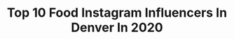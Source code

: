 ---
title: Top 10 Food Instagram Influencers In Denver In 2020
description: >-
  Find top food Instagram influencers in Denver in 2020. Most popular hashtags: #denver #quarantine #workout #fitfam.
platform: Instagram
profiles:
  - username: "modaprints"
    fullname: >-
      ALENA GIDENKO
    location: "United States"
    followers: 63096
    engagement: 192
    commentsToLikes: 0.025494
    avatar: "https://scontent-lhr8-1.cdninstagram.com/v/t51.2885-19/s320x320/81796001_607948563273675_3026331126101704704_n.jpg?_nc_ht=scontent-lhr8-1.cdninstagram.com&_nc_ohc=BdRAV9DI3MMAX9ydJz7&oh=5b92dae33deca4bf0be1e86d314f58aa&oe=5EBB6CAB"
    verified: false
    hashtags: "#downtowndenver, #zarababies, #mamasgirls, #ad"
  - username: "1000thingstodoindenver"
    fullname: >-
      Denver📍Things To Do in Denver
    location: "United States"
    followers: 69603
    engagement: 171
    commentsToLikes: 0.225937
    avatar: "https://scontent-lhr8-1.cdninstagram.com/v/t51.2885-19/s320x320/12519301_124120184639259_919755104_a.jpg?_nc_ht=scontent-lhr8-1.cdninstagram.com&_nc_ohc=lu3hv-2kWb4AX92f3ha&oh=7753da45c901eb26269b42be175c1ef5&oe=5EB9A7A1"
    verified: false
    hashtags: "#1000thingstodoindenver, #sponsored, #bedrest2019"
  - username: "milehighmunch"
    fullname: >-
      ⓂⒾⓁⒺⒽⒾⒼⒽⓂⓊⓃⒸⒽ
    location: "United States"
    followers: 21559
    engagement: 206
    commentsToLikes: 0.046515
    avatar: "https://scontent-ams4-1.cdninstagram.com/v/t51.2885-19/s320x320/39528177_519924128453081_4972341796731355136_n.jpg?_nc_ht=scontent-ams4-1.cdninstagram.com&_nc_ohc=hsjHS3PojOwAX_anoSv&oh=de065b53b0d99ced8df0ad0724a44239&oe=5EAA7722"
    verified: false
    hashtags: "#smokedbbq, #soupdumplings, #seafoodlove, #sushitime"
  - username: "kellstone35"
    fullname: >-
      Kelly Stone, DPT, CSCS, Pn1
    location: "United States"
    followers: 66564
    engagement: 852
    commentsToLikes: 0.042719
    avatar: "https://scontent-lhr8-1.cdninstagram.com/v/t51.2885-19/s320x320/90179837_302004357443632_6266110079431344128_n.jpg?_nc_ht=scontent-lhr8-1.cdninstagram.com&_nc_ohc=fPwWPmVp6KEAX8vj2dF&oh=be2707754dc74fbb4645af6bd3f3afaa&oe=5EB8EA37"
    verified: false
    hashtags: "#mondaymotivation, #covid19, #tuesdaymotivation, #fitnessfreaks"
  - username: "milehighfoodfairy"
    fullname: >-
      Mile High Food Fairy
    location: "United States"
    followers: 6771
    engagement: 464
    commentsToLikes: 0.141718
    avatar: "https://scontent-lhr8-1.cdninstagram.com/v/t51.2885-19/s320x320/66636795_2251701528479260_9104874335834734592_n.jpg?_nc_ht=scontent-lhr8-1.cdninstagram.com&_nc_ohc=6fa5fF4qZgkAX92VteG&oh=e5b1a67e2ed1b28d12566a28796bc14a&oe=5EBA8C17"
    verified: false
    hashtags: "#coloradocurbside, #ifyouknowyouknow, #supportlocal, #eggciting"
  - username: "barrettprendergast"
    fullname: >-
      Barrett Prendergast
    location: "United States"
    followers: 89150
    engagement: 75
    commentsToLikes: 0.035166
    avatar: "https://scontent-ams4-1.cdninstagram.com/v/t51.2885-19/s320x320/68938829_3534101193282243_1933771298031271936_n.jpg?_nc_ht=scontent-ams4-1.cdninstagram.com&_nc_ohc=iGQNkhHMPn8AX8GjbHZ&oh=cec3f84c5a06f63cf504f85d4528b238&oe=5EB85E55"
    verified: false
    hashtags: "#salads, #parentlife, #brothers, #mamamood"
  - username: "eater_denver"
    fullname: >-
      Eater Denver
    location: "United States"
    followers: 45033
    engagement: 154
    commentsToLikes: 0.038824
    avatar: "https://scontent-lhr8-1.cdninstagram.com/v/t51.2885-19/s320x320/11374238_471473363013493_1766204328_a.jpg?_nc_ht=scontent-lhr8-1.cdninstagram.com&_nc_ohc=UOXrQVpczRsAX9vJOtv&oh=70bcd9381f9a67aa9e8b66912c66b8e4&oe=5EBC78DA"
    verified: true
    hashtags: "#repost, #denverfood, #snowday, #eaterdenver"
  - username: "minh_take"
    fullname: >-
      Minh OO DAANG
    location: "United States"
    followers: 5015
    engagement: 690
    commentsToLikes: 0.036864
    avatar: "https://scontent-ssn1-1.cdninstagram.com/v/t51.2885-19/s320x320/13395095_1125784987478608_2035249313_a.jpg?_nc_ht=scontent-ssn1-1.cdninstagram.com&_nc_ohc=Nyu_70nDejMAX-uBlAT&oh=44a01fc776fa50d87ff9cae2afec8bd7&oe=5EAD3185"
    verified: false
    hashtags: "#4rings, #fbf, #quattroqueers"
  - username: "supdaily"
    fullname: >-
      Chris Thompson
    location: "United States"
    followers: 57204
    engagement: 493
    commentsToLikes: 0.046588
    avatar: "https://scontent-ams4-1.cdninstagram.com/v/t51.2885-19/s320x320/65387183_479312546185330_3468355265986822144_n.jpg?_nc_ht=scontent-ams4-1.cdninstagram.com&_nc_ohc=PCcIU11lL2YAX-B4yWs&oh=3a875189e8a75b8162b40e6aba467b1b&oe=5EBA3451"
    verified: true
    hashtags: "#covid19, #slideinthedms, #help, #aintnosunshine"
  - username: "_brialee"
    fullname: >-
      Bria Lee
    location: "United States"
    followers: 72262
    engagement: 535
    commentsToLikes: 0.038009
    avatar: "https://scontent-ams4-1.cdninstagram.com/v/t51.2885-19/s320x320/80010574_497156050929171_9033803145460842496_n.jpg?_nc_ht=scontent-ams4-1.cdninstagram.com&_nc_ohc=faEoFvN10EEAX-_qGHQ&oh=083f880d075e5a7ecab1f897f2e9a19f&oe=5EBA3859"
    verified: false
    hashtags: "#redrocks, #home, #strongwomen, #dothework"
---